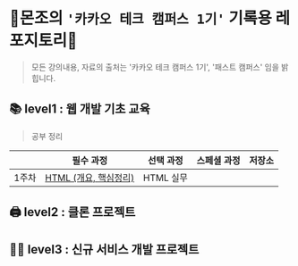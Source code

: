 # 👾몬조의 `'카카오 테크 캠퍼스 1기'` 기록용 레포지토리👾
> 모든 강의내용, 자료의 출처는 '카카오 테크 캠퍼스 1기', '패스트 캠퍼스' 임을 밝힙니다. 
## 📚 level1 : 웹 개발 기초 교육
> 공부 정리


|       | **필수 과정** | **선택 과정** | **스페셜 과정** | **저장소** |
| ----- | ------------- | ------------- | --------------- | ------------- |
| 1주차 | [HTML (개요, 핵심정리)](https://monsta-zo.github.io/react/%EC%B9%B4%ED%83%9C%EC%BA%A0-1-1/)  | HTML 실무 |                 |               |

## 🖨️ level2 : 클론 프로젝트

## 🧑‍💻 level3 : 신규 서비스 개발 프로젝트
